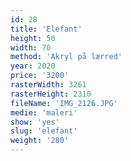 ```yaml
---
id: 28
title: 'Elefant'
height: 50
width: 70
method: 'Akryl på lærred'
year: 2020
price: '3200'
rasterWidth: 3261
rasterHeight: 2310
fileName: 'IMG_2126.JPG'
medie: 'maleri'
show: 'yes'
slug: 'elefant'
weight: '280'
---
```

